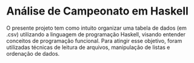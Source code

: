 # Análise de Campeonato em Haskell

O presente projeto tem como intuito organizar uma tabela de dados (em .csv) utilizando a linguagem de programação Haskell, visando entender conceitos de programação funcional. Para atingir esse objetivo, foram utilizadas técnicas de leitura de arquivos, manipulação de listas e ordenação de dados.
